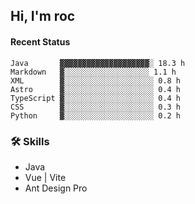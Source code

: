 ## Hi, I'm roc

<!--START_SECTION:waka-->
#### Recent Status

```text
Java       ▓▓▓▓▓▓▓▓▓▓▓▓▓▓▓▓▓▓▓▓░ 18.3 h
Markdown   ▓░░░░░░░░░░░░░░░░░░░ 1.1 h
XML        ▓░░░░░░░░░░░░░░░░░░░░ 0.8 h
Astro      ▓░░░░░░░░░░░░░░░░░░░░ 0.4 h
TypeScript ▓░░░░░░░░░░░░░░░░░░░░ 0.4 h
CSS        ▓░░░░░░░░░░░░░░░░░░░░ 0.3 h
Python     ▓░░░░░░░░░░░░░░░░░░░░ 0.2 h
```
<!--END_SECTION:waka-->

### 🛠️ Skills
- Java
- Vue | Vite
- Ant Design Pro

